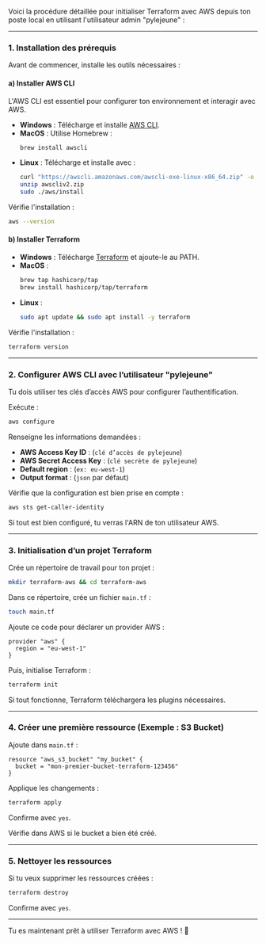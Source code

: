 Voici la procédure détaillée pour initialiser Terraform avec AWS depuis ton poste local en utilisant l'utilisateur admin "pylejeune" :

---

### 1. **Installation des prérequis**
Avant de commencer, installe les outils nécessaires :

#### a) **Installer AWS CLI**
L'AWS CLI est essentiel pour configurer ton environnement et interagir avec AWS.

- **Windows** : Télécharge et installe [AWS CLI](https://awscli.amazonaws.com/AWSCLIV2.msi).
- **MacOS** : Utilise Homebrew :
  ```sh
  brew install awscli
  ```
- **Linux** : Télécharge et installe avec :
  ```sh
  curl "https://awscli.amazonaws.com/awscli-exe-linux-x86_64.zip" -o "awscliv2.zip"
  unzip awscliv2.zip
  sudo ./aws/install
  ```

Vérifie l'installation :
```sh
aws --version
```

#### b) **Installer Terraform**
- **Windows** : Télécharge [Terraform](https://developer.hashicorp.com/terraform/downloads) et ajoute-le au PATH.
- **MacOS** :
  ```sh
  brew tap hashicorp/tap
  brew install hashicorp/tap/terraform
  ```
- **Linux** :
  ```sh
  sudo apt update && sudo apt install -y terraform
  ```

Vérifie l'installation :
```sh
terraform version
```

---

### 2. **Configurer AWS CLI avec l’utilisateur "pylejeune"**
Tu dois utiliser tes clés d’accès AWS pour configurer l’authentification.

Exécute :
```sh
aws configure
```
Renseigne les informations demandées :
- **AWS Access Key ID** : (`clé d’accès de pylejeune`)
- **AWS Secret Access Key** : (`clé secrète de pylejeune`)
- **Default region** : (`ex: eu-west-1`)
- **Output format** : (`json` par défaut)

Vérifie que la configuration est bien prise en compte :
```sh
aws sts get-caller-identity
```
Si tout est bien configuré, tu verras l'ARN de ton utilisateur AWS.

---

### 3. **Initialisation d’un projet Terraform**
Crée un répertoire de travail pour ton projet :
```sh
mkdir terraform-aws && cd terraform-aws
```
Dans ce répertoire, crée un fichier `main.tf` :
```sh
touch main.tf
```
Ajoute ce code pour déclarer un provider AWS :
```hcl
provider "aws" {
  region = "eu-west-1"
}
```
Puis, initialise Terraform :
```sh
terraform init
```

Si tout fonctionne, Terraform téléchargera les plugins nécessaires.

---

### 4. **Créer une première ressource (Exemple : S3 Bucket)**
Ajoute dans `main.tf` :
```hcl
resource "aws_s3_bucket" "my_bucket" {
  bucket = "mon-premier-bucket-terraform-123456"
}
```
Applique les changements :
```sh
terraform apply
```
Confirme avec `yes`.

Vérifie dans AWS si le bucket a bien été créé.

---

### 5. **Nettoyer les ressources**
Si tu veux supprimer les ressources créées :
```sh
terraform destroy
```
Confirme avec `yes`.

---

Tu es maintenant prêt à utiliser Terraform avec AWS ! 🚀